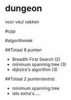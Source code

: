 # dungeon
voor veul vakken

#cpp

#algorithmiek

##Totaal 8 punten
* Breadth First Search (2)
* minimum spanning tree (3)
* dijkstra's algorithm (3)

##Totaal 2 punten(extra)
* minimum spanning tree
* iets extra's.....